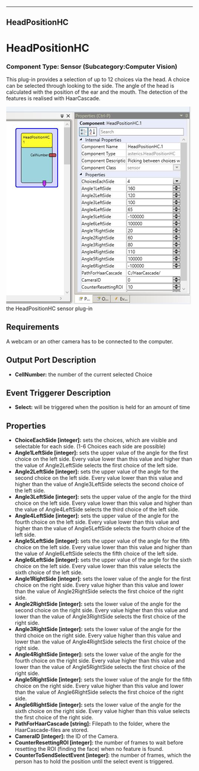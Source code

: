   
---
HeadPositionHC
---

# HeadPositionHC

### Component Type: Sensor (Subcategory:Computer Vision)

This plug-in provides a selection of up to 12 choices via the head. A choice can be selected through looking to the side. The angle of the head is calculated with the position of the ear and the mouth. The detection of the features is realised with HaarCascade.

![Screenshot: HeadPositionHC plug-in](img/HeadPositionHC.png "Screenshot: HeadPositionHC plugin")  
the HeadPositionHC sensor plug-in

## Requirements

A webcam or an other camera has to be connected to the computer.

## Output Port Description

*   **CellNumber:** the number of the current selected Choice

## Event Triggerer Description

*   **Select:** will be triggered when the position is held for an amount of time

## Properties

*   **ChoiceEachSide \[integer\]:** sets the choices, which are visible and selectable for each side. (1-6 Choices each side are possible)
*   **Angle1LeftSide \[integer\]:** sets the upper value of the angle for the first choice on the left side. Every value lower than this value and higher than the value of Angle2LeftSide selects the first choice of the left side.
*   **Angle2LeftSide \[integer\]:** sets the upper value of the angle for the second choice on the left side. Every value lower than this value and higher than the value of Angle3LeftSide selects the second choice of the left side.
*   **Angle3LeftSide \[integer\]:** sets the upper value of the angle for the third choice on the left side. Every value lower than this value and higher than the value of Angle4LeftSide selects the third choice of the left side.
*   **Angle4LeftSide \[integer\]:** sets the upper value of the angle for the fourth choice on the left side. Every value lower than this value and higher than the value of Angle5LeftSide selects the fourth choice of the left side.
*   **Angle5LeftSide \[integer\]:** sets the upper value of the angle for the fifth choice on the left side. Every value lower than this value and higher than the value of Angle6LeftSide selects the fifth choice of the left side.
*   **Angle6LeftSide \[integer\]:** sets the upper value of the angle for the sixth choice on the left side. Every value lower than this value selects the sixth choice of the left side.
*   **Angle1RightSide \[integer\]:** sets the lower value of the angle for the first choice on the right side. Every value higher than this value and lower than the value of Angle2RightSide selects the first choice of the right side.
*   **Angle2RightSide \[integer\]:** sets the lower value of the angle for the second choice on the right side. Every value higher than this value and lower than the value of Angle3RightSide selects the first choice of the right side.
*   **Angle3RightSide \[integer\]:** sets the lower value of the angle for the third choice on the right side. Every value higher than this value and lower than the value of Angle4RightSide selects the first choice of the right side.
*   **Angle4RightSide \[integer\]:** sets the lower value of the angle for the fourth choice on the right side. Every value higher than this value and lower than the value of Angle5RightSide selects the first choice of the right side.
*   **Angle5RightSide \[integer\]:** sets the lower value of the angle for the fifth choice on the right side. Every value higher than this value and lower than the value of Angle6RightSide selects the first choice of the right side.
*   **Angle6RightSide \[integer\]:** sets the lower value of the angle for the sixth choice on the right side. Every value higher than this value selects the first choice of the right side.
*   **PathForHaarCascade \[string\]:** Filepath to the folder, where the HaarCascade-files are stored.
*   **CameraID \[integer\]:** the ID of the Camera.
*   **CounterResettingROI \[integer\]:** the number of frames to wait before resetting the ROI (finding the face) when no feature is found.
*   **CounterToSendSelectEvent \[integer\]:** the number of frames, which the person has to hold the position until the select event is triggered.
